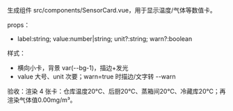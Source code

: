 生成组件 src/components/SensorCard.vue，用于显示温度/气体等数值卡。

props：
- label:string; value:number|string; unit?:string; warn?:boolean

样式：
- 横向小卡，背景 var(--bg-1)，描边+发光
- value 大号、unit 次要；warn=true 时描边/文字转 --warn

验收：渲染 4 张卡：仓库温度20℃、后厨20℃、蒸箱间20℃、冷藏库20℃；再渲染气体值0.00mg/m³。
